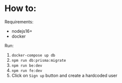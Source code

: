 # How to:

Requirements:
- nodejs16+
- docker

Run:
1. `docker-compose up db`
2. `npm run db:prisma:migrate`
3. `npm run be:dev`
4. `npm run fe:dev`
5. Click on `Sign up` button and create a hardcoded user
